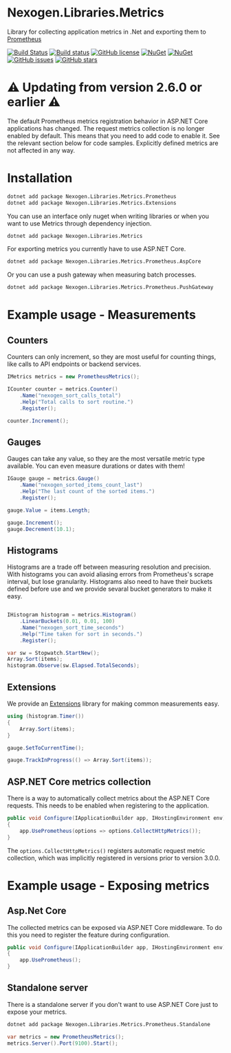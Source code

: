 # Nexogen.Libraries.Metrics

Library for collecting application metrics in .Net and exporting them to [Prometheus](https://prometheus.io/)

[![Build Status](https://travis-ci.org/nexogen-international/Nexogen.Libraries.Metrics.svg?branch=master)](https://travis-ci.org/nexogen-international/Nexogen.Libraries.Metrics)
[![Build status](https://ci.appveyor.com/api/projects/status/cijwwapl9lva1qko?svg=true)](https://ci.appveyor.com/project/ahoka/nexogen-libraries-metrics)
[![GitHub license](https://img.shields.io/badge/license-MIT-blue.svg)](https://raw.githubusercontent.com/nexogen-international/Nexogen.Libraries.Metrics/master/LICENSE)
[![NuGet](https://img.shields.io/nuget/v/Nexogen.Libraries.Metrics.svg)](https://www.nuget.org/packages/Nexogen.Libraries.Metrics.Prometheus/)
[![NuGet](https://img.shields.io/nuget/dt/Nexogen.Libraries.Metrics.svg)](https://github.com/nexogen-international/Nexogen.Libraries.Metrics)
[![GitHub issues](https://img.shields.io/github/issues/nexogen-international/Nexogen.Libraries.Metrics.svg)](https://github.com/nexogen-international/Nexogen.Libraries.Metrics/issues)
[![GitHub stars](https://img.shields.io/github/stars/nexogen-international/Nexogen.Libraries.Metrics.svg)](https://github.com/nexogen-international/Nexogen.Libraries.Metrics/stargazers)

# ⚠ Updating from version 2.6.0 or earlier ⚠

The default Prometheus metrics registration behavior in ASP.NET Core applications has changed.
The request metrics collection is no longer enabled by default. This means that you need to add code to enable it. See the relevant section below for code samples.
Explicitly defined metrics are not affected in any way.

# Installation

```sh
dotnet add package Nexogen.Libraries.Metrics.Prometheus
dotnet add package Nexogen.Libraries.Metrics.Extensions
```

You can use an interface only nuget when writing libraries or when you want to use Metrics through dependency injection.

```sh
dotnet add package Nexogen.Libraries.Metrics
```

For exporting metrics you currently have to use ASP.NET Core.

```sh
dotnet add package Nexogen.Libraries.Metrics.Prometheus.AspCore
```

Or you can use a push gateway when measuring batch processes.

```sh
dotnet add package Nexogen.Libraries.Metrics.Prometheus.PushGateway
```

# Example usage - Measurements

## Counters

Counters can only increment, so they are most useful for counting things, like calls to API endpoints or backend services.

```cs
IMetrics metrics = new PrometheusMetrics();

ICounter counter = metrics.Counter()
    .Name("nexogen_sort_calls_total")
    .Help("Total calls to sort routine.")
    .Register();

counter.Increment();
```

## Gauges

Gauges can take any value, so they are the most versatile metric type available. You can even measure durations or dates with them!

```cs
IGauge gauge = metrics.Gauge()
    .Name("nexogen_sorted_items_count_last")
    .Help("The last count of the sorted items.")
    .Register();

gauge.Value = items.Length;

gauge.Increment();
gauge.Decrement(10.1);           
```
## Histograms

Histograms are a trade off between measuring resolution and precision. With histograms you can avoid aliasing errors from Prometheus's scrape interval, but lose granularity. Histograms also need to have their buckets defined before use and we provide sevaral bucket generators to make it easy.

```cs

IHistogram histogram = metrics.Histogram()
    .LinearBuckets(0.01, 0.01, 100)
    .Name("nexogen_sort_time_seconds")
    .Help("Time taken for sort in seconds.")
    .Register();

var sw = Stopwatch.StartNew();
Array.Sort(items);
histogram.Observe(sw.Elapsed.TotalSeconds);

```

## Extensions

We provide an [Extensions](https://www.nuget.org/packages/Nexogen.Libraries.Metrics.Extensions) library for making common measurements easy.

```cs
using (histogram.Timer())
{
    Array.Sort(items);
}

gauge.SetToCurrentTime();

gauge.TrackInProgress(() => Array.Sort(items));
```

## ASP.NET Core metrics collection

There is a way to automatically collect metrics about the ASP.NET Core requests. This needs to be enabled when registering to the application. 

```cs
public void Configure(IApplicationBuilder app, IHostingEnvironment env)
{
    app.UsePrometheus(options => options.CollectHttpMetrics());
}
```

The `options.CollectHttpMetrics()` registers automatic request metric collection, which was implicitly registered in versions prior to version 3.0.0.

# Example usage - Exposing metrics

## Asp.Net Core

The collected metrics can be exposed via ASP.NET Core middleware. To do this you need to register the feature during configuration.

```cs
public void Configure(IApplicationBuilder app, IHostingEnvironment env)
{
    app.UsePrometheus();
}
```

## Standalone server

There is a standalone server if you don't want to use ASP.NET Core just to expose your metrics.

```sh
dotnet add package Nexogen.Libraries.Metrics.Prometheus.Standalone
```

```cs
var metrics = new PrometheusMetrics();
metrics.Server().Port(9100).Start();
```

